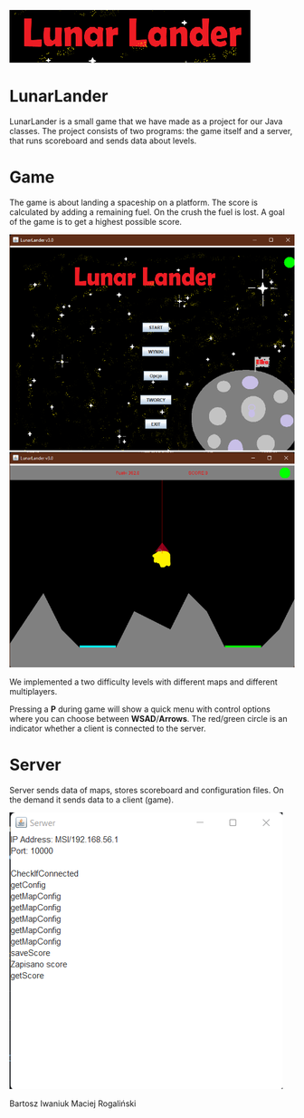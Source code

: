 ![LunarLander](https://github.com/Mroogal/LunarLander/blob/main/Photos/LunarLander.png?raw=true)
# LunarLander
LunarLander is a small game that we have made as a project for our Java classes. The project consists of two programs: the game itself and a server, that runs scoreboard and sends data about levels.

# Game
The game is about landing a spaceship on a platform. The score is calculated by adding a remaining fuel. On the crush the fuel is lost. A goal of the game is to get a highest possible score.

![Photo of main menu](https://github.com/Mroogal/LunarLander/blob/main/Photos/mainmenu.png?raw=true)
![Photo of game board](https://github.com/Mroogal/LunarLander/blob/main/Photos/game2.png?raw=true)

We implemented a two difficulty levels with different maps and different multiplayers.

Pressing a **P** during game will show a quick menu with control options where you can choose between **WSAD**/**Arrows**.
The red/green circle is an indicator whether a client is connected to the server.

# Server
Server sends data of maps, stores scoreboard and configuration files. On the demand it sends data to a client (game).

![Photo of server](https://github.com/Mroogal/LunarLander/blob/main/Photos/server.png?raw=true)

Bartosz Iwaniuk
Maciej Rogaliński
